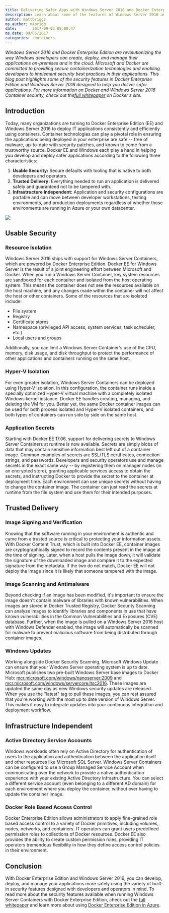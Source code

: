 ```yaml
---
title: Delivering Safer Apps with Windows Server 2016 and Docker Enterprise Edition
description: Learn about some of the features of Windows Server 2016 and Docker Enterprise Edition and how they can help deploy IT applications efficiently.
author: mattbriggs
ms.author: mabrigg
date:       2017-09-05 09:00:47
ms.date: 09/05/2017
categories: containers
---
```

_Windows Server 2016 and Docker Enterprise Edition are revolutionizing the way Windows developers can create, deploy, and manage their applications on-premises and in the cloud. Microsoft and Docker are committed to providing secure containerization technologies and enabling developers to implement security best practices in their applications. This blog post highlights some of the security features in Docker Enterprise Edition and Windows Server 2016 designed to help you deliver safer applications._ _For more information on Docker and Windows Server 2016 Container security, check out the[full whitepaper](https://goto.docker.com/rs/929-FJL-178/images/20170831-WP-Delivering-Safer-Apps.pdf) on Docker's site._

## Introduction

Today, many organizations are turning to Docker Enterprise Edition (EE) and Windows Server 2016 to deploy IT applications consistently and efficiently using containers. Container technologies can play a pivotal role in ensuring the applications being deployed in your enterprise are safe -- free of malware, up-to-date with security patches, and known to come from a trustworthy source. Docker EE and Windows each play a hand in helping you develop and deploy safer applications according to the following three characteristics:

  1. **Usable Security:** Secure defaults with tooling that is native to both developers and operators.
  2. **Trusted Delivery:** Everything needed to run an application is delivered safely and guaranteed not to be tampered with.
  3. **Infrastructure Independent:** Application and security configurations are portable and can move between developer workstations, testing environments, and production deployments regardless of whether those environments are running in Azure or your own datacenter.

![](https://msdnshared.blob.core.windows.net/media/2017/08/KeyComponentsOfContainerSecurity-500x262.png)

## Usable Security

### Resource Isolation

Windows Server 2016 ships with support for Windows Server Containers, which are powered by Docker Enterprise Edition. Docker EE for Windows Server is the result of a joint engineering effort between Microsoft and Docker. When you run a Windows Server Container, key system resources are sandboxed for each container and isolated from the host operating system. This means the container does not see the resources available on the host machine, and any changes made within the container will not affect the host or other containers. Some of the resources that are isolated include:

  * File system
  * Registry
  * Certificate stores
  * Namespace (privileged API access, system services, task scheduler, etc.)
  * Local users and groups

Additionally, you can limit a Windows Server Container's use of the CPU, memory, disk usage, and disk throughput to protect the performance of other applications and containers running on the same host.

### Hyper-V Isolation

For even greater isolation, Windows Server Containers can be deployed using Hyper-V isolation. In this configuration, the container runs inside a specially optimized Hyper-V virtual machine with a completely isolated Windows kernel instance. Docker EE handles creating, managing, and deleting the VM for you. Better yet, the same Docker container images can be used for both process isolated and Hyper-V isolated containers, and both types of containers can run side by side on the same host.

### Application Secrets

Starting with Docker EE 17.06, support for delivering secrets to Windows Server Containers at runtime is now available. Secrets are simply blobs of data that may contain sensitive information best left out of a container image. Common examples of secrets are SSL/TLS certificates, connection strings, and passwords. Developers and security operators use and manage secrets in the exact same way -- by registering them on manager nodes (in an encrypted store), granting applicable services access to obtain the secrets, and instructing Docker to provide the secret to the container at deployment time. Each environment can use unique secrets without having to change the container image. The container can just read the secrets at runtime from the file system and use them for their intended purposes.

## Trusted Delivery

### Image Signing and Verification

Knowing that the software running in your environment is authentic and came from a trusted source is critical to protecting your information assets. With Docker Content Trust, which is built into Docker EE, container images are cryptographically signed to record the contents present in the image at the time of signing. Later, when a host pulls the image down, it will validate the signature of the downloaded image and compare it to the expected signature from the metadata. If the two do not match, Docker EE will not deploy the image since it is likely that someone tampered with the image.

### Image Scanning and Antimalware

Beyond checking if an image has been modified, it's important to ensure the image doesn't contain malware of libraries with known vulnerabilities. When images are stored in Docker Trusted Registry, Docker Security Scanning can analyze images to identify libraries and components in use that have known vulnerabilities in the Common Vulnerabilities and Exposures (CVE) database. Further, when the image is pulled on a Windows Server 2016 host with Windows Defender enabled, the image will automatically be scanned for malware to prevent malicious software from being distributed through container images.

### Windows Updates

Working alongside Docker Security Scanning, Microsoft Windows Update can ensure that your Windows Server operating system is up to date. Microsoft publishes two pre-built Windows Server base images to Docker Hub: [mcr.microsoft.com/windows/nanoserver:2009](https://hub.docker.com/_/microsoft-windows-nanoserver) and [mcr.microsoft.com/windows/servercore:ltsc2016](https://hub.docker.com/_/microsoft-windows-servercore). These images are updated the same day as new Windows security updates are released. When you use the "latest" tag to pull these images, you can rest assured that you're working with the most up to date version of Windows Server. This makes it easy to integrate updates into your continuous integration and deployment workflow.

## Infrastructure Independent

### Active Directory Service Accounts

Windows workloads often rely on Active Directory for authentication of users to the application and authentication between the application itself and other resources like Microsoft SQL Server. Windows Server Containers can be configured to use a Group Managed Service Account when communicating over the network to provide a native authentication experience with your existing Active Directory infrastructure. You can select a different service account (even belonging to a different AD domain) for each environment where you deploy the container, without ever having to update the container image.

### Docker Role Based Access Control

Docker Enterprise Edition allows administrators to apply fine-grained role based access control to a variety of Docker primitives, including volumes, nodes, networks, and containers. IT operators can grant users predefined permission roles to collections of Docker resources. Docker EE also provides the ability to create custom permission roles, providing IT operators tremendous flexibility in how they define access control policies in their environment.

## Conclusion

With Docker Enterprise Edition and Windows Server 2016, you can develop, deploy, and manage your applications more safely using the variety of built-in security features designed with developers and operators in mind. To read more about the security features available when running Windows Server Containers with Docker Enterprise Edition, check out the [full whitepaper](https://goto.docker.com/rs/929-FJL-178/images/20170831-WP-Delivering-Safer-Apps.pdf) and learn more about using [Docker Enterprise Edition in Azure](https://azuremarketplace.microsoft.com/en-us/marketplace/apps/docker.dockerdatacenter).
